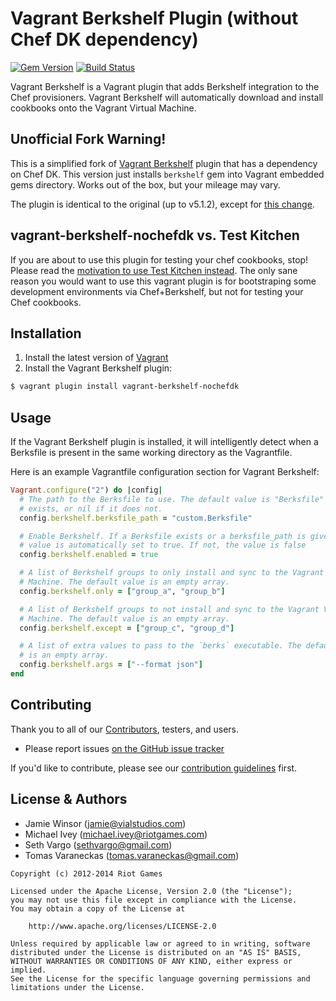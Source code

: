 # Vagrant Berkshelf Plugin (without Chef DK dependency)

[![Gem Version](http://img.shields.io/gem/v/vagrant-berkshelf-nochefdk.svg)][gem] [![Build Status](http://img.shields.io/travis/spajus/vagrant-berkshelf-nochefdk.svg?branch=master)][travis]

Vagrant Berkshelf is a Vagrant plugin that adds Berkshelf integration to the Chef provisioners. Vagrant Berkshelf will automatically download and install cookbooks onto the Vagrant Virtual Machine.

## Unofficial Fork Warning!

This is a simplified fork of [Vagrant Berkshelf](https://github.com/berkshelf/vagrant-berkshelf) plugin that has a dependency on Chef DK. This version just installs `berkshelf` gem into Vagrant embedded gems directory. Works out of the box, but your mileage may vary.

The plugin is identical to the original (up to v5.1.2), except for [this change](https://github.com/berkshelf/vagrant-berkshelf/pull/324).

## vagrant-berkshelf-nochefdk vs. Test Kitchen

If you are about to use this plugin for testing your chef cookbooks, stop!
Please read the [motivation to use Test Kitchen instead](https://github.com/berkshelf/vagrant-berkshelf/tree/v5.1.2#vagrant-berkshelf-vs-test-kitchen). The only sane reason you would want to use this vagrant plugin is for bootstraping some development environments via Chef+Berkshelf, but not for testing your Chef cookbooks.

## Installation

1. Install the latest version of [Vagrant](https://www.vagrantup.com/downloads.html)
3. Install the Vagrant Berkshelf plugin:

  ```sh
  $ vagrant plugin install vagrant-berkshelf-nochefdk
  ```

## Usage

If the Vagrant Berkshelf plugin is installed, it will intelligently detect when a Berksfile is present in the same working directory as the Vagrantfile.

Here is an example Vagrantfile configuration section for Vagrant Berkshelf:

```ruby
Vagrant.configure("2") do |config|
  # The path to the Berksfile to use. The default value is "Berksfile" if one
  # exists, or nil if it does not.
  config.berkshelf.berksfile_path = "custom.Berksfile"

  # Enable Berkshelf. If a Berksfile exists or a berksfile_path is given, this
  # value is automatically set to true. If not, the value is false
  config.berkshelf.enabled = true

  # A list of Berkshelf groups to only install and sync to the Vagrant Virtual
  # Machine. The default value is an empty array.
  config.berkshelf.only = ["group_a", "group_b"]

  # A list of Berkshelf groups to not install and sync to the Vagrant Virtual
  # Machine. The default value is an empty array.
  config.berkshelf.except = ["group_c", "group_d"]

  # A list of extra values to pass to the `berks` executable. The default value
  # is an empty array.
  config.berkshelf.args = ["--format json"]
end
```

## Contributing

Thank you to all of our [Contributors](https://github.com/berkshelf/vagrant-berkshelf/graphs/contributors), testers, and users.

- Please report issues [on the GitHub issue tracker](https://github.com/berkshelf/berkshelf/issues)

If you'd like to contribute, please see our [contribution guidelines](https://github.com/berkshelf/vagrant-berkshelf/blob/master/CONTRIBUTING.md) first.

## License & Authors

- Jamie Winsor (jamie@vialstudios.com)
- Michael Ivey (michael.ivey@riotgames.com)
- Seth Vargo (sethvargo@gmail.com)
- Tomas Varaneckas (tomas.varaneckas@gmail.com)

```text
Copyright (c) 2012-2014 Riot Games

Licensed under the Apache License, Version 2.0 (the "License");
you may not use this file except in compliance with the License.
You may obtain a copy of the License at

    http://www.apache.org/licenses/LICENSE-2.0

Unless required by applicable law or agreed to in writing, software
distributed under the License is distributed on an "AS IS" BASIS,
WITHOUT WARRANTIES OR CONDITIONS OF ANY KIND, either express or implied.
See the License for the specific language governing permissions and
limitations under the License.
```

[gem]: https://rubygems.org/gems/vagrant-berkshelf-nochefdk
[travis]: https://travis-ci.org/berkshelf/vagrant-berkshelf
